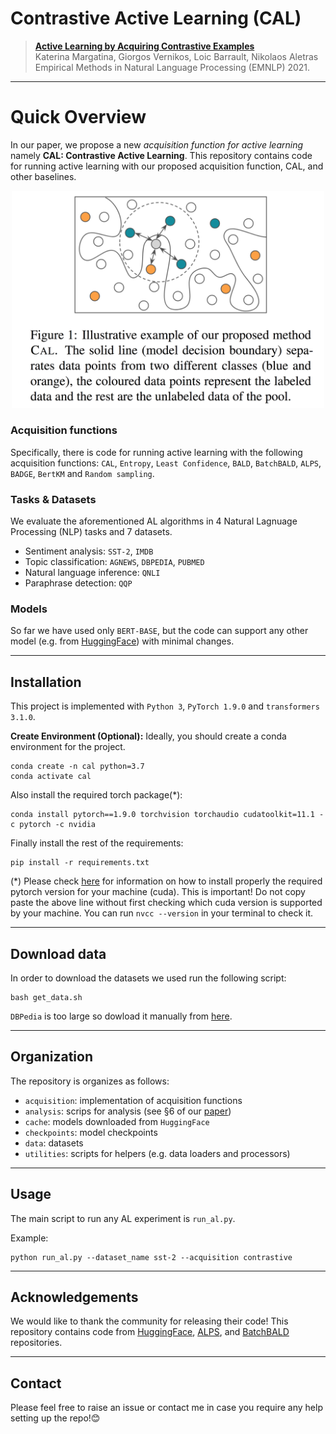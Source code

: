 # Contrastive Active Learning (CAL) 

<!-- ## ⚠️WORK IN PROGRESS⚠️ -->

> [**Active Learning by Acquiring Contrastive Examples**](https://arxiv.org/abs/2109.03764)  
> Katerina Margatina, Giorgos Vernikos, Loic Barrault, Nikolaos Aletras  
> Empirical Methods in Natural Language Processing (EMNLP) 2021.


---
# Quick Overview

In our paper, we propose a new _acquisition function for active learning_ namely **CAL: Contrastive Active Learning**. This repository contains code for running active learning with our proposed acquisition function, CAL, and other baselines. 

<p align="center">
  <img src="cal.png" width="500">
</p>

### Acquisition functions 
Specifically, there is code for running active learning with the following acquisition functions: `CAL`, `Entropy`, `Least Confidence`, `BALD`, `BatchBALD`, `ALPS`, `BADGE`, `BertKM` and `Random sampling`.
### Tasks & Datasets 
We evaluate the aforementioned AL algorithms in 4 Natural Lagnuage Processing (NLP) tasks and 7 datasets.
- Sentiment analysis: `SST-2`, `IMDB`
- Topic classification: `AGNEWS`, `DBPEDIA`, `PUBMED`
- Natural language inference: `QNLI`
- Paraphrase detection: `QQP`
### Models
So far we have used only `BERT-BASE`, but the code can support any other model (e.g. from [HuggingFace](https://github.com/huggingface/transformers)) with minimal changes.

---
## Installation
This project is implemented with `Python 3`, `PyTorch 1.9.0` and `transformers 3.1.0`.

**Create Environment (Optional):**  Ideally, you should create a conda environment for the project.

```
conda create -n cal python=3.7
conda activate cal
```

Also install the required torch package(*):

```
conda install pytorch==1.9.0 torchvision torchaudio cudatoolkit=11.1 -c pytorch -c nvidia
```
<!--  conda install pytorch==1.9.0 torchvision torchaudio cudatoolkit=11.1 -c pytorch -c nvidia ford -->
Finally install the rest of the requirements:

```
pip install -r requirements.txt
```
(*) Please check [here](https://pytorch.org/) for information on how to install properly the required pytorch version for your machine (cuda). This is important! Do not copy paste the above line without first checking which cuda version is supported by your machine. You can run `nvcc --version` in your terminal to check it.

---
## Download data
In order to download the datasets we used run the following script:
```
bash get_data.sh
```
`DBPedia` is too large so dowload it manually from [here](https://drive.google.com/uc?id=0Bz8a_Dbh9QhbQ2Vic1kxMmZZQ1k&export=download).

---
## Organization
The repository is organizes as follows:
- `acquisition`: implementation of acquisition functions
- `analysis`: scrips for analysis (see §6 of our [paper](https://arxiv.org/pdf/2109.03764.pdf))
- `cache`: models downloaded from `HuggingFace`
- `checkpoints`: model checkpoints
- `data`: datasets
- `utilities`: scripts for helpers (e.g. data loaders and processors)

---
## Usage

The main script to run any AL experiment is `run_al.py`. 

Example:
```
python run_al.py --dataset_name sst-2 --acquisition contrastive
```
---

## Acknowledgements

We would like to thank the community for releasing their code! This repository contains code from [HuggingFace](https://github.com/huggingface/transformers),  [ALPS](https://github.com/forest-snow/alps), and [BatchBALD](https://github.com/BlackHC/BatchBALD) repositories.

<!-- 
---
## Reference
```
@inproceedings{margatina-etal-2021-active,
    title = "Active Learning by Acquiring Contrastive Examples",
    author = "Margatina, Katerina  and Vernikos, Giorgos  and Barrault, Lo\"{i}c and Aletras, Nikolaos",
    booktitle = "Proceedings of the 2021 Conference on Empirical Methods in Natural Language Processing (EMNLP)",
    }
``` -->

---
## Contact
Please feel free to raise an issue or contact me in case you require any help setting up the repo!:blush:
